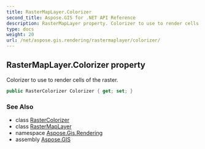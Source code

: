 ```yaml
---
title: RasterMapLayer.Colorizer
second_title: Aspose.GIS for .NET API Reference
description: RasterMapLayer property. Colorizer to use to render cells of the raster.
type: docs
weight: 20
url: /net/aspose.gis.rendering/rastermaplayer/colorizer/
---
```

## RasterMapLayer.Colorizer property

Colorizer to use to render cells of the raster.

```csharp
public RasterColorizer Colorizer { get; set; }
```

### See Also

* class [RasterColorizer](../../../aspose.gis.rendering.colorizers/rastercolorizer/)
* class [RasterMapLayer](../)
* namespace [Aspose.Gis.Rendering](../../rastermaplayer/)
* assembly [Aspose.GIS](../../../)


